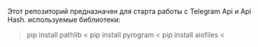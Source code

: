 Этот репозиторий предназначен для старта работы с Telegram Api и Api Hash. 
используемые библиотеки:
  > pip install pathlib <
  > pip install pyrogram <
  > pip install aiofiles <
